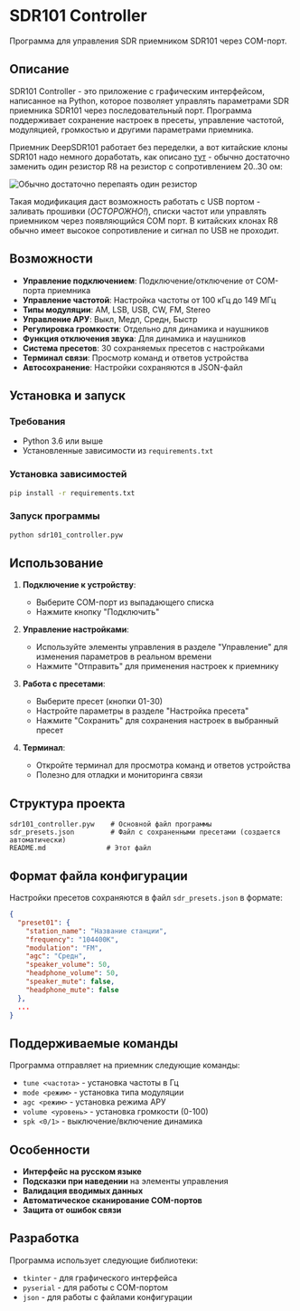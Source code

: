 # SDR101 Controller

Программа для управления SDR приемником SDR101 через COM-порт.

## Описание

SDR101 Controller - это приложение с графическим интерфейсом, написанное на Python, которое позволяет управлять параметрами SDR приемника SDR101 через последовательный порт. Программа поддерживает сохранение настроек в пресеты, управление частотой, модуляцией, громкостью и другими параметрами приемника.

Приемник DeepSDR101 работает без переделки, а вот китайские клоны SDR101 надо немного доработать, как описано [тут](https://swling.ru/2025/05/13/%D0%B4%D0%BE%D1%80%D0%B0%D0%B1%D0%BE%D1%82%D0%BA%D0%B0-deepsdr-101-clone-%D0%B4%D0%BE-%D0%BE%D1%80%D0%B8%D0%B3%D0%B8%D0%BD%D0%B0%D0%BB%D0%B0/) - обычно достаточно заменить один резистор R8 на резистор с сопротивлением 20..30 ом:

![Обычно достаточно перепаять один резистор](https://raw.githubusercontent.com/CheshirCa/SDR101_Controller/refs/heads/main/SDR101_Clone_Modify.jpg)

Такая модификация даст возможность работать с USB портом - заливать прошивки (_ОСТОРОЖНО!_), списки частот или управлять приемником через появляющийся COM порт. В китайских клонах R8 обычно имеет высокое сопротивление и сигнал по USB не проходит.

## Возможности

- **Управление подключением**: Подключение/отключение от COM-порта приемника
- **Управление частотой**: Настройка частоты от 100 кГц до 149 МГц
- **Типы модуляции**: AM, LSB, USB, CW, FM, Stereo
- **Управление АРУ**: Выкл, Медл, Средн, Быстр
- **Регулировка громкости**: Отдельно для динамика и наушников
- **Функция отключения звука**: Для динамика и наушников
- **Система пресетов**: 30 сохраняемых пресетов с настройками
- **Терминал связи**: Просмотр команд и ответов устройства
- **Автосохранение**: Настройки сохраняются в JSON-файл

## Установка и запуск

### Требования

- Python 3.6 или выше
- Установленные зависимости из `requirements.txt`

### Установка зависимостей

```bash
pip install -r requirements.txt
```

### Запуск программы

```bash
python sdr101_controller.pyw
```

## Использование

1. **Подключение к устройству**:
   - Выберите COM-порт из выпадающего списка
   - Нажмите кнопку "Подключить"

2. **Управление настройками**:
   - Используйте элементы управления в разделе "Управление" для изменения параметров в реальном времени
   - Нажмите "Отправить" для применения настроек к приемнику

3. **Работа с пресетами**:
   - Выберите пресет (кнопки 01-30)
   - Настройте параметры в разделе "Настройка пресета"
   - Нажмите "Сохранить" для сохранения настроек в выбранный пресет

4. **Терминал**:
   - Откройте терминал для просмотра команд и ответов устройства
   - Полезно для отладки и мониторинга связи

## Структура проекта

```
sdr101_controller.pyw    # Основной файл программы
sdr_presets.json         # Файл с сохраненными пресетами (создается автоматически)
README.md               # Этот файл
```

## Формат файла конфигурации

Настройки пресетов сохраняются в файл `sdr_presets.json` в формате:

```json
{
  "preset01": {
    "station_name": "Название станции",
    "frequency": "104400K",
    "modulation": "FM",
    "agc": "Средн",
    "speaker_volume": 50,
    "headphone_volume": 50,
    "speaker_mute": false,
    "headphone_mute": false
  },
  ...
}
```

## Поддерживаемые команды

Программа отправляет на приемник следующие команды:
- `tune <частота>` - установка частоты в Гц
- `mode <режим>` - установка типа модуляции
- `agc <режим>` - установка режима АРУ
- `volume <уровень>` - установка громкости (0-100)
- `spk <0/1>` - выключение/включение динамика

## Особенности

- **Интерфейс на русском языке**
- **Подсказки при наведении** на элементы управления
- **Валидация вводимых данных**
- **Автоматическое сканирование COM-портов**
- **Защита от ошибок связи**

## Разработка

Программа использует следующие библиотеки:
- `tkinter` - для графического интерфейса
- `pyserial` - для работы с COM-портом
- `json` - для работы с файлами конфигурации

